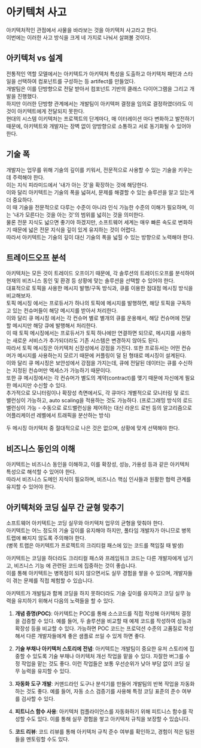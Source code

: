 # 아키텍처 사고

아키텍처적인 관점에서 사물을 바라보는 것을 아키텍처 사고라고 한다.  
이번에는 이러한 사고 방식을 크게 네 가지로 나눠서 살펴볼 것이다.

## 아키텍처 vs 설계

전통적인 역할 모델에서는 아키텍트가 아키텍처 특성을 도출하고 아키텍처 패턴과 스타일을 선택하여 컴포넌트를 구성하는 등 artifect를 만들었다.  
개발팀은 이를 단방향으로 전달 받아서 컴포넌트 기반의 클래스 다이어그램을 그리고 개발을 진행했다.  
하지만 이러한 단방향 관계에서는 개발팀이 아키텍퍼 결정을 임의로 결정하였더라도 이것이 아키텍트에게 전달되지 못한다.  
현대의 시스템 이키텍처는 프로젝트의 단계마다, 매 이터레이션 마다 변화하고 발전하기 때문에, 아키텍트와 개발자는 장벽 없이 양방향으로 소통하고 서로 동기화될 수 있어야 한다.

## 기술 폭

개발자는 업무를 위해 기술의 깊이를 키워서, 전문적으로 사용할 수 있는 기술을 키우는데 주력해야 한다.  
이는 지식 피라미드에서 '내가 아는 것'을 확장하는 것에 해당한다.  
이와 달리 아키텍트는 기술의 폭을 넓혀서, 문제를 해결할 수 있는 솔루션을 알고 있는게 더 중요하다.  
이 때 기술을 전문적으로 다루는 수준이 아니라 인식 가능한 수준의 이해가 필요하며, 이는 '내가 모른다는 것을 아는 것'의 범위를 넓히는 것을 의미한다.  
물론 전문 지식도 넓으면 좋기야 하겠지만, 소프트웨어 세계는 매우 빠른 속도로 변화하기 때문에 넓은 전문 지식을 깊이 있게 유지하는 것이 어렵다.  
따라서 아키텍트는 기술의 깊이 대신 기술의 폭을 넓힐 수 있는 방향으로 노력해야 한다.

## 트레이드오프 분석

아키텍처는 모든 것이 트레이드 오프이기 때문에, 각 솔루션의 트레이드오프를 분석하여 현재의 비즈니스 동인 및 환경 등 상황에 맞는 솔루션을 선택할 수 있어야 한다.  
대표적으로 토픽을 사용한 메시지 발행/구독 방식과, 큐를 이용한 점대점 메시징 방식을 비교해보자.  
토픽 메시징 에서는 프로듀서가 하나의 토픽에 메시지를 발행하면, 해당 토픽을 구독하고 있는 컨슈머들이 해당 메시지를 받아서 처리한다.  
이와 달리 큐 메시징 에서는 각 컨슈머 별로 별개의 큐를 운용해서, 해당 컨슈머에 전달할 메시지만 해당 큐에 발행해서 처리한다.  
이 때 토픽 메시징에서는 프로듀서가 토픽 하나에만 연결하면 되므로, 메시지를 사용하는 새로운 서비스가 추가되더라도 기존 시스템은 변경하지 않아도 된다.  
따라서 토픽 메시징은 아키텍처 신장성에서 강점을 가진다.
또한 프로듀서는 어떤 컨슈머가 메시지를 사용하는지 모르기 때문에 커플링이 덜 된 형태로 메시징이 설계된다.  
이와 달리 큐 메시징은 보안성에서 강점을 가지는데, 큐에 전달된 데이터는 큐를 수신하는 지정된 컨슈머만 엑세스가 가능하기 때문이다.  
또한 큐 메시징에서는 각 컨슈머가 별도의 계약(contract)를 맺기 때문에 자신에게 필요한 메시지만 수신할 수 있다.  
추가적으로 모니터링이나 확장성 측면에서도, 각 큐마다 개별적으로 모니터링 및 로드 밸런싱이 가능하고, auto scaling을 적용하는 것도 가능하다.
(프로그래밍 방식의 로드밸런싱이 가능 - 수동으로 로드밸런싱을 제어하는 대신 라운드 로빈 등의 알고리즘으로 어플리케이션 레벨에서 트래픽을 분산하는 방식)

두 메시징 아키텍처 중 절대적으로 나은 것은 없으며, 상황에 맞게 선택해야 한다.

## 비즈니스 동인의 이해

아키텍트는 비즈니스 동인을 이해하고, 이를 확장성, 성능, 가용성 등과 같은 아키텍처 특성으로 해석할 수 있어야 한다.  
따라서 비즈니스 도메인 지식이 필요하며, 비즈니스 핵심 인사들과 원활한 협력 관계를 유지할 수 있어야 한다.

## 아키텍처와 코딩 실무 간 균형 맞추기

소프트웨어 아키텍트는 코딩 실무와 아키텍처 업무의 균형을 맞춰야 한다.  
아키텍트는 어느 정도의 기술 깊이를 유지해야 하지만, 풀타임 개발자가 아니므로 병목 트랩에 빠지지 않도록 주의해야 한다.  
(병목 트랩은 아키텍트가 프로젝트의 크리티컬 패스에 있는 코드를 책임질 때 발생)

아키텍트는 코딩을 하더라도 크리티컬 패스와 프레임워크 코드는 다른 개발자에게 넘기고, 비즈니스 기능 에 관련된 코드에 집중하는 것이 좋습니다.  
이를 통해 아키텍트는 병목점이 되지 않으면서도 실무 경험을 쌓을 수 있으며, 개발자들이 겪는 문제를 직접 체험할 수 있습니다.

아키텍트가 개발팀과 함께 코딩을 하지 못하더라도 기술 깊이를 유지하고 코딩 실무 능력을 유지하기 위해서 다음의 노력들을 할 수 있다.

1. **개념 증명(POC)**: 아키텍트는 POC를 통해 소스코드를 직접 작성해 아키텍처 결정을 검증할 수 있다. 예를 들어, 두 솔루션을 비교할 때 예제 코드를 작성하여 성능과 확장성 등을 비교할 수 있다. 가능하면 POC 코드는 프로덕션 수준의 고품질로 작성해서 다른 개발자들에게 좋은 샘플로 쓰일 수 있게 하면 좋다.

2. **기술 부채나 아키텍처 스토리에 전념**: 아키텍트는 개발팀이 중요한 유저 스토리에 집중할 수 있도록 기술 부채나 아키텍처 개선 작업을 맡을 수 있다. 자잘한 버그를 수정 작업을 맡는 것도 좋다. 이런 작업들은 보통 우선순위가 낮아 부담 없이 코딩 실무 능력을 유지할 수 있다.

3. **자동화 도구 개발**: 커맨드라인 도구나 분석기를 만들어 개발팀의 반복 작업을 자동화하는 것도 좋다. 예를 들어, 자동 소스 검증기를 사용해 특정 코딩 표준의 준수 여부를 검사할 수 있다.

4. **피트니스 함수 사용**: 아키텍처 컴플라이언스를 자동화하기 위해 피트니스 함수를 작성할 수도 있다. 이를 통해 실무 경험을 쌓고 아키텍처 규칙을 보장할 수 있습니다.

5. **코드 리뷰**: 코드 리뷰를 통해 아키텍처 규칙 준수 여부를 확인하고, 경험이 적은 팀원들을 멘토링할 수도 있다.
